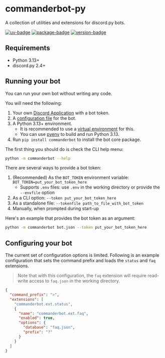 # commanderbot-py

A collection of utilities and extensions for discord.py bots.

[![uv-badge]](https://github.com/astral-sh/uv/)
[![package-badge]](https://pypi.python.org/pypi/commanderbot/)
[![version-badge]](https://pypi.python.org/pypi/commanderbot/)

## Requirements

- Python 3.13+
- discord.py 2.4+

## Running your bot

You can run your own bot without writing any code.

You will need the following:

1. Your own [Discord Application](https://discordapp.com/developers/applications) with a bot token.
2. A [configuration file](#configuring-your-bot) for the bot.
3. A Python 3.13+ environment.
   - It is recommended to use a [virtual environment](https://docs.python.org/3/tutorial/venv.html) for this.
   - You can use [pyenv](https://github.com/pyenv/pyenv) to build and run Python 3.13.
4. Run `pip install commanderbot` to install the bot core package.

The first thing you should do is check the CLI help menu:

```bash
python -m commanderbot --help
```

There are several ways to provide a bot token:

1. (Recommended) As the `BOT_TOKEN` environment variable: `BOT_TOKEN=put_your_bot_token_here`
   - Supports `.env` files: use `.env` in the working directory or provide the `--envfile` option
2. As a CLI option: `--token put_your_bot_token_here`
3. As a standalone file: `--tokenfile path_to_file_with_bot_token`
4. Manually, when prompted during start-up

Here's an example that provides the bot token as an argument:

```bash
python -m commanderbot bot.json --token put_your_bot_token_here
```

## Configuring your bot

The current set of configuration options is limited. Following is an example configuration that sets the command prefix and loads the `status` and `faq` extensions.

> Note that with this configuration, the `faq` extension will require read-write access to `faq.json` in the working directory.

```json
{
  "command_prefix": ">",
  "extensions": [
    "commanderbot.ext.status",
    {
      "name": "commanderbot.ext.faq",
      "enabled": true,
      "options": {
        "database": "faq.json",
        "prefix": "?"
      }
    }
  ]
}
```

[uv-badge]: https://img.shields.io/endpoint?url=https://raw.githubusercontent.com/astral-sh/uv/main/assets/badge/v0.json&style=flat-square
[package-badge]: https://img.shields.io/pypi/v/commanderbot.svg?style=flat-square
[version-badge]: https://img.shields.io/pypi/pyversions/commanderbot.svg?style=flat-square
